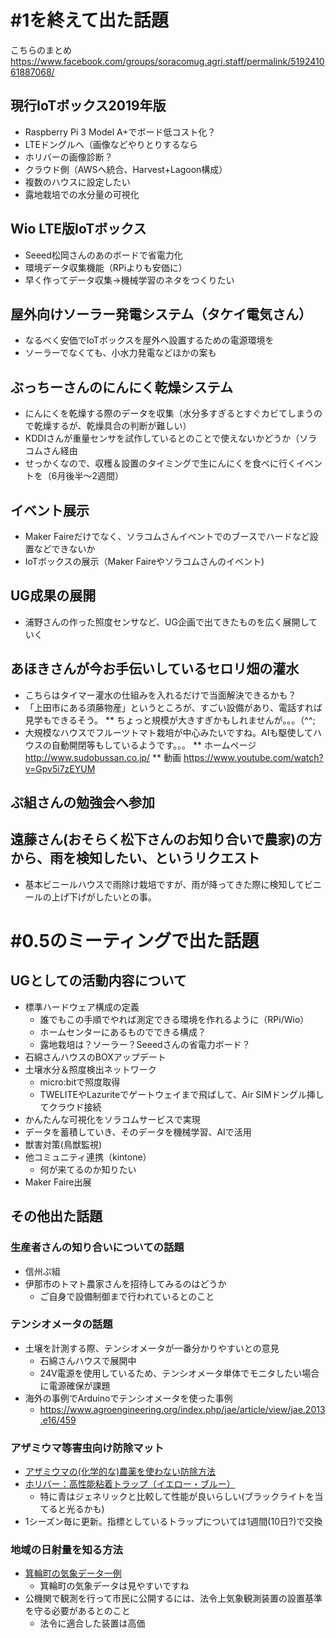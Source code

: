 # #1を終えて出た話題
こちらのまとめ https://www.facebook.com/groups/soracomug.agri.staff/permalink/519241061887068/

## 現行IoTボックス2019年版
* Raspberry Pi 3 Model A+でボード低コスト化？
* LTEドングルへ（画像などやりとりするなら
* ホリバーの画像診断？
* クラウド側（AWSへ統合、Harvest+Lagoon構成）
* 複数のハウスに設定したい
* 露地栽培での水分量の可視化

## Wio LTE版IoTボックス
* Seeed松岡さんのあのボードで省電力化
* 環境データ収集機能（RPiよりも安価に）
* 早く作ってデータ収集→機械学習のネタをつくりたい

## 屋外向けソーラー発電システム（タケイ電気さん）
* なるべく安価でIoTボックスを屋外へ設置するための電源環境を
* ソーラーでなくても、小水力発電などほかの案も

## ぶっちーさんのにんにく乾燥システム
* にんにくを乾燥する際のデータを収集（水分多すぎるとすぐカビてしまうので乾燥するが、乾燥具合の判断が難しい）
* KDDIさんが重量センサを試作しているとのことで使えないかどうか（ソラコムさん経由
* せっかくなので、収穫＆設置のタイミングで生にんにくを食べに行くイベントを（6月後半～2週間）

## イベント展示
* Maker Faireだけでなく、ソラコムさんイベントでのブースでハードなど設置などできないか
* IoTボックスの展示（Maker Faireやソラコムさんのイベント)

## UG成果の展開
* 浦野さんの作った照度センサなど、UG企画で出てきたものを広く展開していく

## あほきさんが今お手伝いしているセロリ畑の灌水
* こちらはタイマー灌水の仕組みを入れるだけで当面解決できるかも？
* 「上田市にある須藤物産」というところが、すごい設備があり、電話すれば見学もできるそう。
** ちょっと規模が大きすぎかもしれませんが。。。（^^;
* 大規模なハウスでフルーツトマト栽培が中心みたいですね。AIも駆使してハウスの自動開閉等もしているようです。。。
** ホームページ http://www.sudobussan.co.jp/
** 動画 https://www.youtube.com/watch?v=Gpv5i7zEYUM

## ぷ組さんの勉強会へ参加

## 遠藤さん(おそらく松下さんのお知り合いで農家)の方から、雨を検知したい、というリクエスト
* 基本ビニールハウスで雨除け栽培ですが、雨が降ってきた際に検知してビニールの上げ下げがしたいとの事。
# #0.5のミーティングで出た話題
## UGとしての活動内容について
* 標準ハードウェア構成の定義
  * 誰でもこの手順でやれば測定できる環境を作れるように（RPi/Wio）
  * ホームセンターにあるものでできる構成？
  * 露地栽培は？ソーラー？Seeedさんの省電力ボード？
* 石綿さんハウスのBOXアップデート
* 土壌水分＆照度検出ネットワーク
  * micro:bitで照度取得
  * TWELITEやLazuriteでゲートウェイまで飛ばして、Air SIMドングル挿してクラウド接続
* かんたんな可視化をソラコムサービスで実現
* データを蓄積していき、そのデータを機械学習、AIで活用
* 獣害対策(鳥獣監視)
* 他コミュニティ連携（kintone）
  * 何が来てるのか知りたい
* Maker Faire出展

## その他出た話題
### 生産者さんの知り合いについての話題
* 信州ぷ組
* 伊那市のトマト農家さんを招待してみるのはどうか
  * ご自身で設備制御まで行われているとのこと

### テンシオメータの話題
* 土壌を計測する際、テンシオメータが一番分かりやすいとの意見
  * 石綿さんハウスで展開中
  * 24V電源を使用しているため、テンシオメータ単体でモニタしたい場合に電源確保が課題
* 海外の事例でArduinoでテンシオメータを使った事例
  * https://www.agroengineering.org/index.php/jae/article/view/jae.2013.e16/459

### アザミウマ等害虫向け防除マット
* [アザミウマの(化学的な)農薬を使わない防除方法](https://inakasensei.com/azamiuma-kuzyohouhou)
* [ホリバー：高性能粘着トラップ（イエロー・ブルー）](http://www.arystalifescience.jp/catalog/p_horiver.php)
  * 特に青はジェネリックと比較して性能が良いらしい(ブラックライトを当てると光るかも)
* 1シーズン毎に更新。指標としているトラップについては1週間(10日?)で交換

### 地域の日射量を知る方法
* [箕輪町の気象データ一例](http://kisho.town.minowa.nagano.jp/weather_day.aspx?place=3&Target)
  * 箕輪町の気象データは見やすいですね
* 公機関で観測を行って市民に公開するには、法令上気象観測装置の設置基準を守る必要があるとのこと
  * 法令に適合した装置は高価
